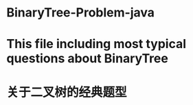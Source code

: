 # BinaryTree-Problem-java
# This file including most typical questions about BinaryTree
# 关于二叉树的经典题型
